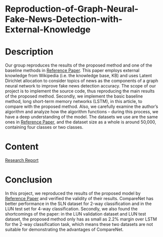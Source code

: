# Reproduction-of-Graph-Neural-Fake-News-Detection-with-External-Knowledge

# Description
Our group reproduces the results of the proposed method and one of the baseline methods in [Reference Paper](https://github.com/Codylyp/Reproduction-of-Graph-Neural-Fake-News-Detection-with-External-Knowledge/blob/main/reference_paper.pdf). This paper employs external knowledge from Wikipedia (i.e. the knowledge base, KB) and uses Latent Dirichlet allocation to consider topics of news as the components of a graph neural network to improve fake news detection accuracy. The scope of our project is to implement the source code, thus reproducing the main results of the proposed method. Secondly, we implement the basic baseline method, long short-term memory networks (LSTM), in this article, to compare with the proposed method. Also, we carefully examine the author’s algorithm and analyze how the algorithm functions – during this process, we have a deep understanding of the model. The datasets we use are the same ones in [Reference Paper](https://github.com/Codylyp/Reproduction-of-Graph-Neural-Fake-News-Detection-with-External-Knowledge/blob/main/reference_paper.pdf), and the dataset size as a whole is around 50,000, containing four classes or two classes.

# Content
[Research Report](https://github.com/Codylyp/Reproduction-of-Graph-Neural-Fake-News-Detection-with-External-Knowledge/blob/main/Project_CompareNet.pdf)

# Conclusion
In this project, we reproduced the results of the proposed model by [Reference Paper](https://github.com/Codylyp/Reproduction-of-Graph-Neural-Fake-News-Detection-with-External-Knowledge/blob/main/reference_paper.pdf) and verified the validity of their results. CompareNet has better performance in the SLN dataset for 2-way classification and in the LUN test set for 4-way classification. Secondly, we also found the shortcomings of the paper: in the LUN validation dataset and LUN test dataset, the proposed method only has as small as 2.2% margin over LSTM for the 2-way classification task, which means these two datasets are not suitable for demonstrating the advantages of CompareNet.
